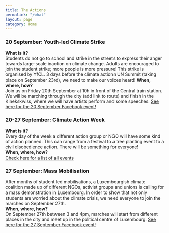 ```yaml
---
title: The Actions
permalink: "/what"
layout: page
category: Home
---
```


### 20 September: Youth-led Climate Strike

**What is it?**  
Students do not go to school and strike in the streets to express their anger towards large-scale inaction on climate change. Adults are encouraged to join the student strike; more people is more pressure! This strike is organised by YfCL. 3 days before the climate actionn UN Summit (taking place on September 23rd), we need to make our voices heard!
**When, where, how?**  
Join us on Friday 20th September at 10h in front of the Central train station. We will be marching through the city (add link to route) and finish in the Kinekskwiss, where we will have artists perform and some speeches.
[See here for the 20 September Facebook event!](https://www.facebook.com/events/496490830917167/)

### 20-27 September: Climate Action Week

**What is it?**  
Every day of the week a different action group or NGO will have some kind of action planned. This can range from a festival to a tree planting event to a civil disobedience action. There will be something for everyone!  
**When, where, how?**  
[Check here for a list of all events](https://www.facebook.com/pg/youthforclimateluxembourg/events/)

### 27 September: Mass  Mobilisation

After months of student led mobilisations, a Luxembourgish climate coalition made up of different NGOs, activist groups and unions is calling for a mass demonstration in Luxembourg. In order to show that not only students are worried about the climate crisis, we need everyone to join the marches on September 27th.  
**When, where, how?**  
On September 27th between 3 and 4pm, marches will start from different places in the city and meet up in the political centre of Luxembourg. [See here for the 27 September Facebook event!](https://www.facebook.com/events/412873679356531/)

<!--You can join the XX led march from Kirchberg at XX pm. Or you can come to the meeting of XX at the train station at XX pm. The third option is the Youth-led demonstration starting at Stäreplaz at XX pm. -->